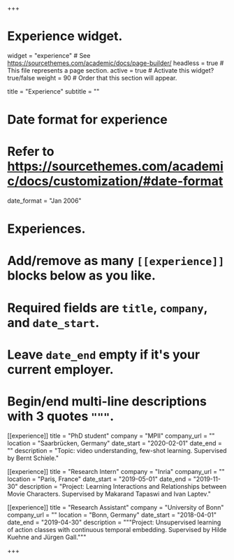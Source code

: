 +++
# Experience widget.
widget = "experience"  # See https://sourcethemes.com/academic/docs/page-builder/
headless = true  # This file represents a page section.
active = true  # Activate this widget? true/false
weight = 90  # Order that this section will appear.

title = "Experience"
subtitle = ""

# Date format for experience
#   Refer to https://sourcethemes.com/academic/docs/customization/#date-format
date_format = "Jan 2006"

# Experiences.
#   Add/remove as many `[[experience]]` blocks below as you like.
#   Required fields are `title`, `company`, and `date_start`.
#   Leave `date_end` empty if it's your current employer.
#   Begin/end multi-line descriptions with 3 quotes `"""`.
[[experience]]
  title = "PhD student"
  company = "MPII"
  company_url = ""
  location = "Saarbrücken, Germany"
  date_start = "2020-02-01"
  date_end = ""
  description = "Topic: video understanding, few-shot learning. Supervised by Bernt Schiele."

[[experience]]
  title = "Research Intern"
  company = "Inria"
  company_url = ""
  location = "Paris, France"
  date_start = "2019-05-01"
  date_end = "2019-11-30"
  description = "Project: Learning Interactions and Relationships between Movie Characters. Supervised by Makarand Tapaswi and Ivan Laptev."

[[experience]]
  title = "Research Assistant"
  company = "University of Bonn"
  company_url = ""
  location = "Bonn, Germany"
  date_start = "2018-04-01"
  date_end = "2019-04-30"
  description = """Project: Unsupervised learning of action classes with continuous temporal embedding. Supervised by Hilde Kuehne and Jürgen Gall."""

+++
